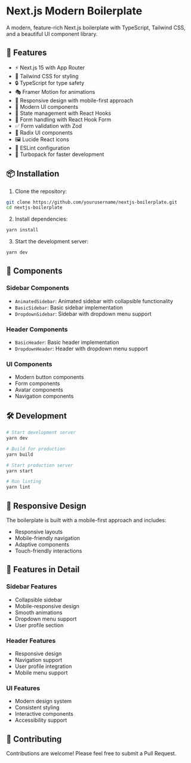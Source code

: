 # Next.js Modern Boilerplate

A modern, feature-rich Next.js boilerplate with TypeScript, Tailwind CSS, and a beautiful UI component library.

## 🚀 Features

- ⚡️ Next.js 15 with App Router
- 🎨 Tailwind CSS for styling
- 🔒 TypeScript for type safety
- 🎭 Framer Motion for animations
- 📱 Responsive design with mobile-first approach
- 🎯 Modern UI components
- 🔄 State management with React Hooks
- 📝 Form handling with React Hook Form
- ✅ Form validation with Zod
- 🎨 Radix UI components
- 🖼️ Lucide React icons
- 🎯 ESLint configuration
- 🚀 Turbopack for faster development

## 📦 Installation

1. Clone the repository:

```bash
git clone https://github.com/yourusername/nextjs-boilerplate.git
cd nextjs-boilerplate
```

2. Install dependencies:

```bash
yarn install
```

3. Start the development server:

```bash
yarn dev
```




## 🎨 Components

### Sidebar Components

- `AnimatedSidebar`: Animated sidebar with collapsible functionality
- `BasicSidebar`: Basic sidebar implementation
- `DropdownSidebar`: Sidebar with dropdown menu support

### Header Components

- `BasicHeader`: Basic header implementation
- `DropdownHeader`: Header with dropdown menu support

### UI Components

- Modern button components
- Form components
- Avatar components
- Navigation components

## 🛠️ Development

```bash
# Start development server
yarn dev

# Build for production
yarn build

# Start production server
yarn start

# Run linting
yarn lint
```

## 📱 Responsive Design

The boilerplate is built with a mobile-first approach and includes:

- Responsive layouts
- Mobile-friendly navigation
- Adaptive components
- Touch-friendly interactions

## 🎯 Features in Detail

### Sidebar Features

- Collapsible sidebar
- Mobile-responsive design
- Smooth animations
- Dropdown menu support
- User profile section

### Header Features

- Responsive design
- Navigation support
- User profile integration
- Mobile menu support

### UI Features

- Modern design system
- Consistent styling
- Interactive components
- Accessibility support





## 👥 Contributing

Contributions are welcome! Please feel free to submit a Pull Request.
